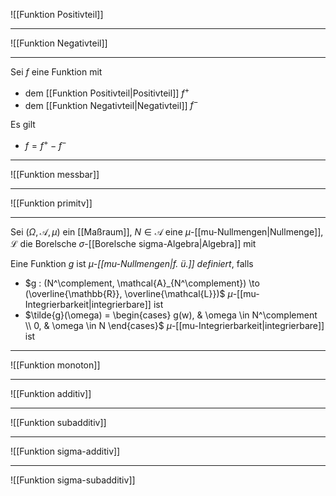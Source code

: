 ![[Funktion Positivteil]]

---

![[Funktion Negativteil]]

---

Sei $f$ eine Funktion mit
- dem [[Funktion Positivteil|Positivteil]] $f^+$
- dem [[Funktion Negativteil|Negativteil]] $f^-$

Es gilt
- $f = f^+ - f^-$

---

![[Funktion messbar]]

---

![[Funktion primitv]]

---

Sei $(\Omega, \mathcal{A}, \mu)$ ein [[Maßraum]], $N \in \mathcal{A}$ eine $\mu$-[[mu-Nullmengen|Nullmenge]], $\mathcal{L}$ die Borelsche $\sigma$-[[Borelsche sigma-Algebra|Algebra]]  mit

Eine Funktion $g$ ist *$\mu$-[[mu-Nullmengen|f. ü.]] definiert*, falls
- $g : (N^\complement, \mathcal{A}_{N^\complement}) \to (\overline{\mathbb{R}}, \overline{\mathcal{L}})$ $\mu$-[[mu-Integrierbarkeit|integrierbare]] ist
- $\tilde{g}(\omega) = \begin{cases} g(w), & \omega \in N^\complement \\ 0, & \omega \in N \end{cases}$ $\mu$-[[mu-Integrierbarkeit|integrierbare]] ist

---

![[Funktion monoton]]

---

![[Funktion additiv]]

---

![[Funktion subadditiv]]

---

![[Funktion sigma-additiv]]

---

![[Funktion sigma-subadditiv]]